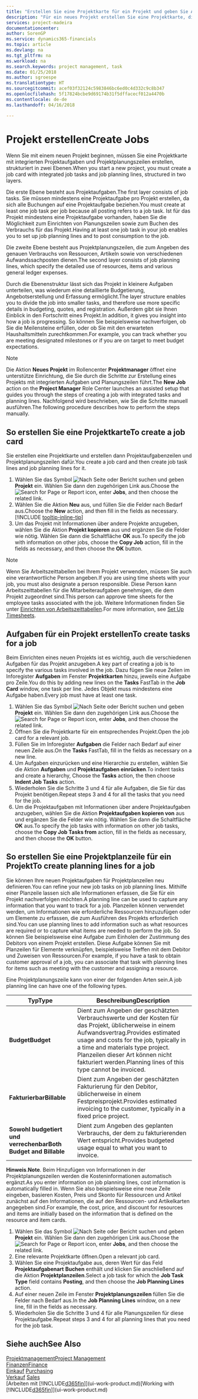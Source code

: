 ```yaml
---
title: "Erstellen Sie eine Projektkarte für ein Projekt und geben Sie Aufgaben an| Microsoft Docs"
description: "Für ein neues Projekt erstellen Sie eine Projektkarte, die Projektaufgaben und enthält Planungszeilen erstellt, um Ihnen zu helfen, Status und Budgets zu verwalten."
services: project-madeira
documentationcenter: 
author: SorenGP
ms.service: dynamics365-financials
ms.topic: article
ms.devlang: na
ms.tgt_pltfrm: na
ms.workload: na
ms.search.keywords: project management, task
ms.date: 01/25/2018
ms.author: sgroespe
ms.translationtype: HT
ms.sourcegitcommit: acef03f32124c5983846bc6ed0c4d332c9c8b347
ms.openlocfilehash: 5f17824bcbe9d69174b31f5dffacecf012a4470b
ms.contentlocale: de-de
ms.lasthandoff: 04/16/2018

---
```

# <a name="create-jobs"></a><span data-ttu-id="fc973-103">Projekt erstellen</span><span class="sxs-lookup"><span data-stu-id="fc973-103">Create Jobs</span></span>
<span data-ttu-id="fc973-104">Wenn Sie mit einem neuen Projekt beginnen, müssen Sie eine Projektkarte mit integrierten Projektaufgaben und Projektplanungszeilen erstellen, strukturiert in zwei Ebenen.</span><span class="sxs-lookup"><span data-stu-id="fc973-104">When you start a new project, you must create a job card with integrated job tasks and job planning lines, structured in two layers.</span></span>  

<span data-ttu-id="fc973-105">Die erste Ebene besteht aus Projektaufgaben.</span><span class="sxs-lookup"><span data-stu-id="fc973-105">The first layer consists of job tasks.</span></span> <span data-ttu-id="fc973-106">Sie müssen mindestens eine Projektaufgabe pro Projekt erstellen, da sich alle Buchungen auf eine Projektaufgabe beziehen.</span><span class="sxs-lookup"><span data-stu-id="fc973-106">You must create at least one job task per job because all posting refers to a job task.</span></span> <span data-ttu-id="fc973-107">Ist für das Projekt mindestens eine Projektaufgabe vorhanden, haben Sie die Möglichkeit zum Einrichten von Planungszeilen sowie zum Buchen des Verbrauchs für das Projekt.</span><span class="sxs-lookup"><span data-stu-id="fc973-107">Having at least one job task in your job enables you to set up job planning lines and to post consumption to the job.</span></span>

<span data-ttu-id="fc973-108">Die zweite Ebene besteht aus Projektplanungszeilen, die zum Angeben des genauen Verbrauchs von Ressourcen, Artikeln sowie von verschiedenen Aufwandssachposten dienen.</span><span class="sxs-lookup"><span data-stu-id="fc973-108">The second layer consists of job planning lines, which specify the detailed use of resources, items and various general ledger expenses.</span></span>

<span data-ttu-id="fc973-109">Durch die Ebenenstruktur lässt sich das Projekt in kleinere Aufgaben unterteilen, was wiederum eine detaillierte Budgetierung, Angebotserstellung und Erfassung ermöglicht.</span><span class="sxs-lookup"><span data-stu-id="fc973-109">The layer structure enables you to divide the job into smaller tasks, and therefore use more specific details in budgeting, quotes, and registration.</span></span> <span data-ttu-id="fc973-110">Außerdem gibt sie Ihnen Einblick in den Fortschritt eines Projekt.</span><span class="sxs-lookup"><span data-stu-id="fc973-110">In addition, it gives you insight into how a job is progressing.</span></span> <span data-ttu-id="fc973-111">So können Sie beispielsweise nachverfolgen, ob Sie die Meilensteine erfüllen, oder ob Sie mit den erwarteten Haushaltsmitteln zurechtkommen.</span><span class="sxs-lookup"><span data-stu-id="fc973-111">For example, you can track whether you are meeting designated milestones or if you are on target to meet budget expectations.</span></span>

> [!NOTE]  
>   <span data-ttu-id="fc973-112">Die Aktion **Neues Projekt** im Rollencenter **Projektmanager** öffnet eine unterstütze Einrichtung, die Sie durch die Schritte zur Erstellung eines Projekts mit integrierten Aufgaben und Planungszeilen führt.</span><span class="sxs-lookup"><span data-stu-id="fc973-112">The **New Job** action on the **Project Manager** Role Center launches an assisted setup that guides you through the steps of creating a job with integrated tasks and planning lines.</span></span> <span data-ttu-id="fc973-113">Nachfolgend wird beschrieben, wie Sie die Schritte manuell ausführen.</span><span class="sxs-lookup"><span data-stu-id="fc973-113">The following procedure describes how to perform the steps manually.</span></span>

## <a name="to-create-a-job-card"></a><span data-ttu-id="fc973-114">So erstellen Sie eine Projektkarte</span><span class="sxs-lookup"><span data-stu-id="fc973-114">To create a job card</span></span>
<span data-ttu-id="fc973-115">Sie erstellen eine Projektkarte und erstellen dann Projektaufgabenzeilen und Projektplanungszeilen dafür.</span><span class="sxs-lookup"><span data-stu-id="fc973-115">You create a job card and then create job task lines and job planning lines for it.</span></span>

1. <span data-ttu-id="fc973-116">Wählen Sie das Symbol ![Nach Seite oder Bericht suchen](media/ui-search/search_small.png "Nach Seite oder Bericht suchen") und geben **Projekt** ein. Wählen Sie dann den zugehörigen Link aus.</span><span class="sxs-lookup"><span data-stu-id="fc973-116">Choose the ![Search for Page or Report](media/ui-search/search_small.png "Search for Page or Report icon") icon, enter **Jobs**, and then choose the related link.</span></span>  
2. <span data-ttu-id="fc973-117">Wählen Sie die Aktion **Neu** aus, und füllen Sie die Felder nach Bedarf aus.</span><span class="sxs-lookup"><span data-stu-id="fc973-117">Choose the **New** action, and then fill in the fields as necessary.</span></span> [!INCLUDE [tooltip-inline-tip](includes/tooltip-inline-tip_md.md)]
3. <span data-ttu-id="fc973-118">Um das Projekt mit Informationen über andere Projekte anzugeben, wählen Sie die Aktion **Projekt kopieren** aus und ergänzen Sie die Felder wie nötig. Wählen Sie dann die Schaltfläche **OK** aus.</span><span class="sxs-lookup"><span data-stu-id="fc973-118">To specify the job with information on other jobs, choose the **Copy Job** action, fill in the fields as necessary, and then choose the **OK** button.</span></span>

> [!NOTE]  
>   <span data-ttu-id="fc973-119">Wenn Sie Arbeitszeittabellen bei Ihrem Projekt verwenden, müssen Sie auch eine verantwortliche Person angeben.</span><span class="sxs-lookup"><span data-stu-id="fc973-119">If you are using time sheets with your job, you must also designate a person responsible.</span></span> <span data-ttu-id="fc973-120">Diese Person kann Arbeitszeittabellen für die Mitarbeiteraufgaben genehmigen, die dem Projekt zugeordnet sind.</span><span class="sxs-lookup"><span data-stu-id="fc973-120">This person can approve time sheets for the employee tasks associated with the job.</span></span> <span data-ttu-id="fc973-121">Weitere Informationen finden Sie unter [Einrichten von Arbeitszeittabellen](projects-how-setup-time-sheets.md).</span><span class="sxs-lookup"><span data-stu-id="fc973-121">For more information, see [Set Up Timesheets](projects-how-setup-time-sheets.md).</span></span>

## <a name="to-create-tasks-for-a-job"></a><span data-ttu-id="fc973-122">Aufgaben für ein Projekt erstellen</span><span class="sxs-lookup"><span data-stu-id="fc973-122">To create tasks for a job</span></span>
<span data-ttu-id="fc973-123">Beim Einrichten eines neuen Projekts ist es wichtig, auch die verschiedenen Aufgaben für das Projekt anzugeben.</span><span class="sxs-lookup"><span data-stu-id="fc973-123">A key part of creating a job is to specify the various tasks involved in the job.</span></span> <span data-ttu-id="fc973-124">Dazu fügen Sie neue Zeilen im Inforegister **Aufgaben** im Fenster **Projektkarten** hinzu, jeweils eine Aufgabe pro Zeile.</span><span class="sxs-lookup"><span data-stu-id="fc973-124">You do this by adding new lines on the **Tasks** FastTab in the **Job Card** window, one task per line.</span></span> <span data-ttu-id="fc973-125">Jedes Objekt muss mindestens eine Aufgabe haben.</span><span class="sxs-lookup"><span data-stu-id="fc973-125">Every job must have at least one task.</span></span>

1. <span data-ttu-id="fc973-126">Wählen Sie das Symbol ![Nach Seite oder Bericht suchen](media/ui-search/search_small.png "Nach Seite oder Bericht suchen") und geben **Projekt** ein. Wählen Sie dann den zugehörigen Link aus.</span><span class="sxs-lookup"><span data-stu-id="fc973-126">Choose the ![Search for Page or Report](media/ui-search/search_small.png "Search for Page or Report icon") icon, enter **Jobs**, and then choose the related link.</span></span>
2. <span data-ttu-id="fc973-127">Öffnen Sie die Projektkarte für ein entsprechendes Projekt.</span><span class="sxs-lookup"><span data-stu-id="fc973-127">Open the job card for a relevant job.</span></span>
3. <span data-ttu-id="fc973-128">Füllen Sie im Inforegister **Aufgaben** die Felder nach Bedarf auf einer neuen Zeile aus.</span><span class="sxs-lookup"><span data-stu-id="fc973-128">On the **Tasks** FastTab, fill in the fields as necessary on a new line.</span></span>
4. <span data-ttu-id="fc973-129">Um Aufgaben einzurücken und eine Hierarchie zu erstellen, wählen Sie die Aktion **Aufgaben** und **Projektaufgaben einrücken**.</span><span class="sxs-lookup"><span data-stu-id="fc973-129">To indent tasks and create a hierarchy, Choose the **Tasks** action, the then choose **Indent Job Tasks** action.</span></span>
5. <span data-ttu-id="fc973-130">Wiederholen Sie die Schritte 3 und 4 für alle Aufgaben, die Sie für das Projekt benötigen.</span><span class="sxs-lookup"><span data-stu-id="fc973-130">Repeat steps 3 and 4 for all the tasks that you need for the job.</span></span>
6. <span data-ttu-id="fc973-131">Um die Projektaufgaben mit Informationen über andere Projektaufgaben anzugeben, wählen Sie die Aktion **Projektaufgaben kopieren von** aus und ergänzen Sie die Felder wie nötig. Wählen Sie dann die Schaltfläche **OK** aus.</span><span class="sxs-lookup"><span data-stu-id="fc973-131">To specify the job tasks with information on other job tasks, choose the **Copy Job Tasks from** action, fill in the fields as necessary, and then choose the **OK** button.</span></span>

## <a name="to-create-planning-lines-for-a-job"></a><span data-ttu-id="fc973-132">So erstellen Sie eine Projektplanzeile für ein Projekt</span><span class="sxs-lookup"><span data-stu-id="fc973-132">To create planning lines for a job</span></span>
<span data-ttu-id="fc973-133">Sie können Ihre neuen Projektaufgaben für Projektplanzeilen neu definieren.</span><span class="sxs-lookup"><span data-stu-id="fc973-133">You can refine your new job tasks on job planning lines.</span></span> <span data-ttu-id="fc973-134">Mithilfe einer Planzeile lassen sich alle Informationen erfassen, die Sie für ein Projekt nachverfolgen möchten.</span><span class="sxs-lookup"><span data-stu-id="fc973-134">A planning line can be used to capture any information that you want to track for a job.</span></span> <span data-ttu-id="fc973-135">Planzeilen können verwendet werden, um Informationen wie erforderliche Ressourcen hinzuzufügen oder um Elemente zu erfassen, die zum Ausführen des Projekts erforderlich sind.</span><span class="sxs-lookup"><span data-stu-id="fc973-135">You can use planning lines to add information such as what resources are required or to capture what items are needed to perform the job.</span></span> <span data-ttu-id="fc973-136">So können Sie beispielsweise eine Aufgabe zum Einholen der Zustimmung des Debitors von einem Projekt erstellen. Diese Aufgabe können Sie mit Planzeilen für Elemente verknüpfen, beispielsweise Treffen mit dem Debitor und Zuweisen von Ressourcen.</span><span class="sxs-lookup"><span data-stu-id="fc973-136">For example, if you have a task to obtain customer approval of a job, you can associate that task with planning lines for items such as meeting with the customer and assigning a resource.</span></span>  

<span data-ttu-id="fc973-137">Eine Projektplanungszeile kann von einer der folgenden Arten sein.</span><span class="sxs-lookup"><span data-stu-id="fc973-137">A job planning line can have one of the following types.</span></span>  

| <span data-ttu-id="fc973-138">Typ</span><span class="sxs-lookup"><span data-stu-id="fc973-138">Type</span></span> | <span data-ttu-id="fc973-139">Beschreibung</span><span class="sxs-lookup"><span data-stu-id="fc973-139">Description</span></span> |
| --- | --- |
| <span data-ttu-id="fc973-140">**Budget**</span><span class="sxs-lookup"><span data-stu-id="fc973-140">**Budget**</span></span> |<span data-ttu-id="fc973-141">Dient zum Angeben der geschätzten Verbrauchswerte und der Kosten für das Projekt, üblicherweise in einem Aufwandsvertrag.</span><span class="sxs-lookup"><span data-stu-id="fc973-141">Provides estimated usage and costs for the job, typically in a time and materials type project.</span></span> <span data-ttu-id="fc973-142">Planzeilen dieser Art können nicht fakturiert werden.</span><span class="sxs-lookup"><span data-stu-id="fc973-142">Planning lines of this type cannot be invoiced.</span></span> |
| <span data-ttu-id="fc973-143">**Fakturierbar**</span><span class="sxs-lookup"><span data-stu-id="fc973-143">**Billable**</span></span> |<span data-ttu-id="fc973-144">Dient zum Angeben der geschätzten Fakturierung für den Debitor, üblicherweise in einem Festpreisprojekt.</span><span class="sxs-lookup"><span data-stu-id="fc973-144">Provides estimated invoicing to the customer, typically in a fixed price project.</span></span> |
| <span data-ttu-id="fc973-145">**Sowohl budgetiert und verrechenbar**</span><span class="sxs-lookup"><span data-stu-id="fc973-145">**Both Budget and Billable**</span></span> |<span data-ttu-id="fc973-146">Dient zum Angeben des geplanten Verbrauchs, der dem zu fakturierenden Wert entspricht.</span><span class="sxs-lookup"><span data-stu-id="fc973-146">Provides budgeted usage equal to what you want to invoice.</span></span> |

<span data-ttu-id="fc973-147">**Hinweis**.</span><span class="sxs-lookup"><span data-stu-id="fc973-147">**Note**.</span></span> <span data-ttu-id="fc973-148">Beim Hinzufügen von Informationen in der Projektplanungszeilen werden die Kosteninformationen automatisch ergänzt.</span><span class="sxs-lookup"><span data-stu-id="fc973-148">As you enter information on job planning lines, cost information is automatically filled in.</span></span> <span data-ttu-id="fc973-149">Wenn Sie also beispielsweise eine neue Zeile eingeben, basieren Kosten, Preis und Skonto für Ressourcen und Artikel zunächst auf den Informationen, die auf den Ressourcen- und Artikelkarten angegeben sind.</span><span class="sxs-lookup"><span data-stu-id="fc973-149">For example, the cost, price, and discount for resources and items are initially based on the information that is defined on the resource and item cards.</span></span>

1. <span data-ttu-id="fc973-150">Wählen Sie das Symbol ![Nach Seite oder Bericht suchen](media/ui-search/search_small.png "Nach Seite oder Bericht suchen") und geben **Projekt** ein. Wählen Sie dann den zugehörigen Link aus.</span><span class="sxs-lookup"><span data-stu-id="fc973-150">Choose the ![Search for Page or Report](media/ui-search/search_small.png "Search for Page or Report icon") icon, enter **Jobs**, and then choose the related link.</span></span>
2. <span data-ttu-id="fc973-151">Eine relevante Projektkarte öffnen.</span><span class="sxs-lookup"><span data-stu-id="fc973-151">Open a relevant job card.</span></span>
3. <span data-ttu-id="fc973-152">Wählen Sie eine Projektaufgabe aus, deren Wert für das Feld **Projektaufgabenart** **Buchen** enthält und klicken Sie anschließend auf die Aktion **Projektplanzeilen**.</span><span class="sxs-lookup"><span data-stu-id="fc973-152">Select a job task for which the **Job Task Type** field contains **Posting**, and then choose the **Job Planning Lines** action.</span></span>  
4. <span data-ttu-id="fc973-153">Auf einer neuen Zeile im Fenster **Projektplanungszeilen** füllen Sie die Felder nach Bedarf aus.</span><span class="sxs-lookup"><span data-stu-id="fc973-153">In the **Job Planning Lines** window, on a new line, fill in the fields as necessary.</span></span>
5. <span data-ttu-id="fc973-154">Wiederholen Sie die Schritte 3 und 4 für alle Planungszeilen für diese Projektaufgabe.</span><span class="sxs-lookup"><span data-stu-id="fc973-154">Repeat steps 3 and 4 for all planning lines that you need for the job task.</span></span>

## <a name="see-also"></a><span data-ttu-id="fc973-155">Siehe auch</span><span class="sxs-lookup"><span data-stu-id="fc973-155">See Also</span></span>
[<span data-ttu-id="fc973-156">Projektmanagement</span><span class="sxs-lookup"><span data-stu-id="fc973-156">Project Management</span></span>](projects-manage-projects.md)  
[<span data-ttu-id="fc973-157">Finanzen</span><span class="sxs-lookup"><span data-stu-id="fc973-157">Finance</span></span>](finance.md)  
<span data-ttu-id="fc973-158">[Einkauf](purchasing-manage-purchasing.md)       </span><span class="sxs-lookup"><span data-stu-id="fc973-158">[Purchasing](purchasing-manage-purchasing.md)       </span></span>  
<span data-ttu-id="fc973-159">[Verkauf](sales-manage-sales.md)    </span><span class="sxs-lookup"><span data-stu-id="fc973-159">[Sales](sales-manage-sales.md)    </span></span>  
<span data-ttu-id="fc973-160">[Arbeiten mit [!INCLUDE[d365fin](includes/d365fin_md.md)]](ui-work-product.md)</span><span class="sxs-lookup"><span data-stu-id="fc973-160">[Working with [!INCLUDE[d365fin](includes/d365fin_md.md)]](ui-work-product.md)</span></span>  

